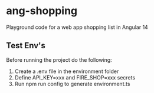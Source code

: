 # ang-shopping
Playground code for a web app shopping list in Angular 14

## Test Env's
Before running the project do the following:
1. Create a .env file in the environment folder
2. Define API_KEY=xxx and FIRE_SHOP=xxx secrets
3. Run npm run config to generate environment.ts
